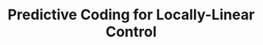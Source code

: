 ---
title: "Predictive Coding for Locally-Linear Control"
collection: publications
permalink: /publications/PC3
venue: "The 37th International Conference on Machine Learning (ICML), 2020."
authors: 'Rui Shu*, <b>Tung Nguyen*</b>, Yinlam Chow, Tuan Pham, Khoat Than, Mohammad Ghavamzadeh, Stefano Ermon, Hung Bui'
paper: "https://proceedings.icml.cc/static/paper_files/icml/2020/6329-Paper.pdf"
code: "https://github.com/VinAIResearch/PC3-pytorch"
blog: "https://tungnd1705.github.io/posts/PC3"
slide: "https://docs.google.com/presentation/d/1LXkvapjK5aFN-zumnjFTU2JnFYNPv0NVUVdvobY8oWo/edit?usp=sharing"
talk: "https://bit.ly/3f6fG10"
---